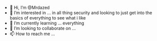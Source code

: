 - 👋 Hi, I’m @Mrdazed
- 👀 I’m interested in ... in all thing security and looking to just get into the basics of everything to see what i like
- 🌱 I’m currently learning ... everything 
- 💞️ I’m looking to collaborate on ...
- 📫 How to reach me ...

<!---
Mrdazed/Mrdazed is a ✨ special ✨ repository because its `README.md` (this file) appears on your GitHub profile.
You can click the Preview link to take a look at your changes.
--->
